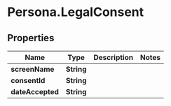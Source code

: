 # Persona.LegalConsent

## Properties
Name | Type | Description | Notes
------------ | ------------- | ------------- | -------------
**screenName** | **String** |  | 
**consentId** | **String** |  | 
**dateAccepted** | **String** |  | 


